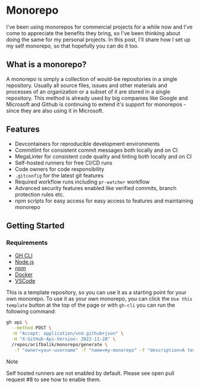 # Monorepo

I've been using monorepos for commercial projects for a while now and I've come to appreciate the benefits they bring, so I've been thinking about doing the same for my personal projects.  In this post, I'll share how I set up my self monorepo, so that hopefully you can do it too.

## What is a monorepo?

A monorepo is simply a collection of would-be repositories in a single repository. Usually all source files, issues and other materials and processes of an organization or a subset of it are stored in a single repository. This method is already used by big companies like Google and Microsoft and Github is continuing to extend it's support for monorepos -since they are also using it in Microsoft.

## Features

- Devcontainers for reproducible development environments
- Commitlint for consistent commit messages both locally and on CI
- MegaLinter for consistent code quality and linting both locally and on CI
- Self-hosted runners for free CI/CD runs
- Code owners for code responsibility
- `.gitconfig` for the latest git features
- Required workflow runs including `pr-watcher` workflow
- Advanced security features enabled like verified commits, branch protection rules etc.
- npm scripts for easy access for easy access to features and maintaining monorepo

## Getting Started

### Requirements

- [GH CLI](https://cli.github.com/)
- [Node.js](https://nodejs.org/en/)
- [npm](https://www.npmjs.com/)
- [Docker](https://www.docker.com/)
- [VSCode](https://code.visualstudio.com/)

This is a template repository, so you can use it as a starting point for your own monorepo. To use it as your own monorepo, you can click the `Use this template` button at the top of the page or with `gh-cli` you can run the following command:

```bash
gh api \
  --method POST \
  -H "Accept: application/vnd.github+json" \
  -H "X-GitHub-Api-Version: 2022-11-28" \
  /repos/arifbalik/monorepo/generate \
   -f "owner=your-username" -f "name=my-monorepo" -f "description=A test with monorepos"
```

> [!NOTE]
> Self hosted runners are not enabled by default. Please see open pull request #8 to see how to enable them.
